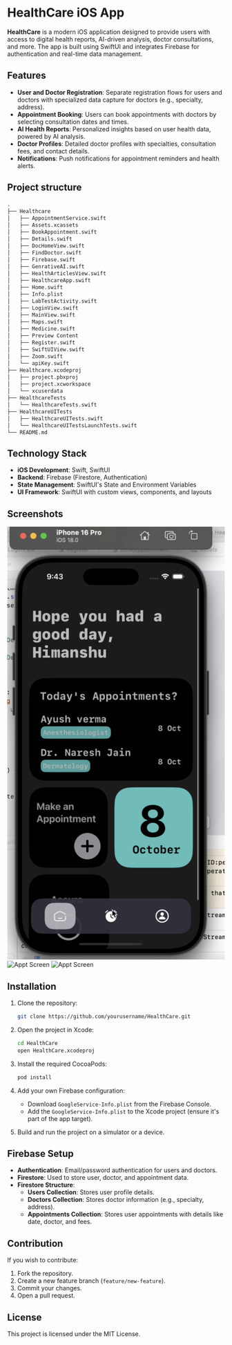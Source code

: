 # HealthCare iOS App

**HealthCare** is a modern iOS application designed to provide users with access to digital health reports, AI-driven analysis, doctor consultations, and more. The app is built using SwiftUI and integrates Firebase for authentication and real-time data management.

## Features

- **User and Doctor Registration**: Separate registration flows for users and doctors with specialized data capture for doctors (e.g., specialty, address).
- **Appointment Booking**: Users can book appointments with doctors by selecting consultation dates and times.
- **AI Health Reports**: Personalized insights based on user health data, powered by AI analysis.
- **Doctor Profiles**: Detailed doctor profiles with specialties, consultation fees, and contact details.
- **Notifications**: Push notifications for appointment reminders and health alerts.
  
## Project structure

```
.
├── Healthcare
│   ├── AppointmentService.swift
│   ├── Assets.xcassets
│   ├── BookAppointment.swift
│   ├── Details.swift
│   ├── DocHomeView.swift
│   ├── FindDoctor.swift
│   ├── Firebase.swift
│   ├── GenrativeAI.swift
│   ├── HealthArticlesView.swift
│   ├── HealthcareApp.swift
│   ├── Home.swift
│   ├── Info.plist
│   ├── LabTestActivity.swift
│   ├── LoginView.swift
│   ├── MainView.swift
│   ├── Maps.swift
│   ├── Medicine.swift
│   ├── Preview Content
│   ├── Register.swift
│   ├── SwiftUIView.swift
│   ├── Zoom.swift
│   └── apiKey.swift
├── Healthcare.xcodeproj
│   ├── project.pbxproj
│   ├── project.xcworkspace
│   └── xcuserdata
├── HealthcareTests
│   └── HealthcareTests.swift
├── HealthcareUITests
│   ├── HealthcareUITests.swift
│   └── HealthcareUITestsLaunchTests.swift
└── README.md
```



## Technology Stack

- **iOS Development**: Swift, SwiftUI
- **Backend**: Firebase (Firestore, Authentication)
- **State Management**: SwiftUI's State and Environment Variables
- **UI Framework**: SwiftUI with custom views, components, and layouts


## Screenshots

![Home Screen](https://github.com/Himanshu-00/HealthCare/blob/main/Healthcare/images/Home.png)
![Appt Screen](https://github.com/Himanshu-00/Healthcare/images/upcoming.png)
![Appt Screen](https://github.com/Himanshu-00/Healthcare/images/profile.png)


## Installation

1. Clone the repository:

    ```bash
    git clone https://github.com/yourusername/HealthCare.git
    ```

2. Open the project in Xcode:

    ```bash
    cd HealthCare
    open HealthCare.xcodeproj
    ```

3. Install the required CocoaPods:

    ```bash
    pod install
    ```

4. Add your own Firebase configuration:

    - Download `GoogleService-Info.plist` from the Firebase Console.
    - Add the `GoogleService-Info.plist` to the Xcode project (ensure it's part of the app target).

5. Build and run the project on a simulator or a device.

## Firebase Setup

- **Authentication**: Email/password authentication for users and doctors.
- **Firestore**: Used to store user, doctor, and appointment data.
- **Firestore Structure**:
    - **Users Collection**: Stores user profile details.
    - **Doctors Collection**: Stores doctor information (e.g., specialty, address).
    - **Appointments Collection**: Stores user appointments with details like date, doctor, and fees.

## Contribution

If you wish to contribute:

1. Fork the repository.
2. Create a new feature branch (`feature/new-feature`).
3. Commit your changes.
4. Open a pull request.

## License

This project is licensed under the MIT License.
